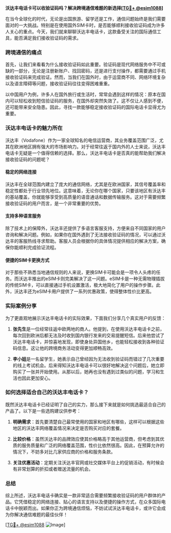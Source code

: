 **沃达丰电话卡可以收验证码吗？解决跨境通信难题的新选择[[TG💪+ @esim1088](https://t.me/s/esim1088)]**

在当今全球化的时代，无论是出国旅游、留学还是工作，通信问题始终是我们需要面对的一大挑战。特别是在使用国外SIM卡时，是否能够顺利接收验证码成为许多人关心的重点。今天，我们就来聊聊沃达丰电话卡，这款备受关注的国际通信工具，能否满足我们接收验证码的需求。

### 跨境通信的痛点

首先，让我们来看看为什么接收验证码如此重要。验证码是现代网络服务中不可或缺的一部分，无论是注册新账户、找回密码，还是进行支付操作，都需要通过手机接收验证码来完成验证。然而，当我们在国外时，由于运营商不同、网络环境复杂以及语言障碍等问题，接收验证码往往变得困难重重。

以中国用户为例，许多人在国外旅行或生活时，常常会遇到这样的情况：原本在国内可以轻松收到短信验证码的服务，在国外却突然失效了。这不仅让人感到不便，还可能带来安全隐患。因此，寻找一款能够稳定接收验证码的国际电话卡显得尤为重要。

### 沃达丰电话卡的魅力所在

沃达丰（Vodafone）作为一家全球知名的电信运营商，其业务覆盖范围广泛，尤其在欧洲地区拥有强大的市场影响力。对于经常往返于国内外的人士来说，沃达丰电话卡无疑是一个值得信赖的选择。那么，沃达丰电话卡是否真的能帮助我们解决接收验证码的问题呢？

#### 稳定的网络连接

沃达丰在全球范围内建立了庞大的通信网络，尤其是在欧洲国家，其信号覆盖率和稳定性都处于行业领先地位。这意味着，无论你在哪个国家，只要该地区有沃达丰的基站覆盖，你就能够享受到高质量的语音通话和数据传输服务。这对于需要频繁接收验证码的用户而言，是一个非常重要的优势。

#### 支持多种语言服务

除了技术上的保障外，沃达丰还提供了多语言客服支持，方便来自不同国家的用户咨询和解决问题。例如，如果你在国外遇到了无法接收验证码的情况，可以通过沃达丰的客服热线寻求帮助。客服人员会根据你的具体情况提供相应的解决方案，确保你能顺利完成验证流程。

#### 便捷的SIM卡更换方式

对于那些不熟悉当地通信规则的人来说，更换SIM卡可能会是一项令人头疼的任务。而沃达丰推出的eSIM卡则完美解决了这一问题。eSIM卡是一种无需物理插拔的传统SIM卡，可以直接通过手机设置激活，极大地简化了用户的操作步骤。此外，沃达丰还为eSIM卡用户提供了一系列优惠政策，使得整体性价比更高。

### 实际案例分享

为了更直观地展示沃达丰电话卡的实际效果，下面我们分享几个真实用户的反馈：

1. **张先生**是一位经常往返中欧两地的商人。他提到，在使用沃达丰电话卡之前，每次回到欧洲后都无法及时收到国内银行发来的交易提醒短信。后来他尝试了沃达丰电话卡，并惊喜地发现，即使身处异国他乡，也能轻松接收到各种验证码信息。这让他的跨境商务活动变得更加顺畅高效。

2. **李小姐**是一名留学生，她表示自己曾经因为无法收到验证码而错过了几次重要的线上考试机会。后来得知沃达丰电话卡可以很好地解决这个问题后，她立即购买了一张并开始使用。从那以后，她再也没有遇到过类似的问题，学习和生活也因此更加安心。

### 如何选择适合自己的沃达丰电话卡？

既然沃达丰电话卡已经证明了自己的实力，那么接下来就是如何挑选最适合自己的产品了。以下是一些选购建议供参考：

1. **明确需求**：首先要清楚自己最常使用的国家和地区有哪些，这样可以根据这些地区的沃达丰网络覆盖情况来决定是否购买对应的套餐。

2. **比较价格**：虽然沃达丰的品牌效应使其价格略高于其他运营商，但考虑到其优质的服务质量和广泛的网络覆盖范围，性价比依然很高。因此，在预算允许的情况下，不妨多对比几家供应商的价格和服务条款。

3. **关注优惠活动**：定期关注沃达丰官网或社交媒体平台上的促销活动，有时候会有非常划算的折扣或者赠送流量的机会。

### 总结

综上所述，沃达丰电话卡确实是一款非常适合需要频繁接收验证码的用户群体的产品。它凭借稳定的网络连接、贴心的语言支持以及便捷的操作方式，在众多国际电话卡中脱颖而出。如果你正为跨境通信烦恼，不妨试试沃达丰电话卡，或许它会成为你解决通信难题的最佳伙伴！

[[TG💪+ @esim1088](https://t.me/s/esim1088) ![Image](https://i.postimg.cc/4NQfJmqS/Snipaste-2025-05-13-00-14-12.png)]